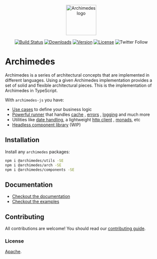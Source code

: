 <p align="center"><a href="https://www.archimedesfw.io/" target="_blank" rel="noopener noreferrer"><img width="100" src="https://www.archimedesfw.io/img/isologue.svg" alt="Archimedes logo"></a></p>

<p align="center">
  <a href="https://github.com/archimedes-projects/archimedes-js/actions/workflows/ci.yaml"><img src="https://img.shields.io/github/workflow/status/archimedes-projects/archimedes-js/CI" alt="Build Status"></a>
  <a href="https://npmcharts.com/compare/archimedes?minimal=true"><img src="https://img.shields.io/npm/dm/archimedes.svg?sanitize=true" alt="Downloads"></a>
  <a href="https://www.npmjs.com/package/@archimedes/arch"><img src="https://img.shields.io/npm/v/@archimedes/arch.svg?sanitize=true" alt="Version"></a>
  <a href="https://www.npmjs.com/package/@archimedes/arch"><img src="https://img.shields.io/npm/l/@archimedes/arch.svg?sanitize=true" alt="License"></a>
  <img alt="Twitter Follow" src="https://img.shields.io/twitter/follow/archimedesfw?sanitize=true">
</p>

# Archimedes

Archimedes is a series of architectural concepts that are implemented in different languages. Using a given Archimedes
implementation provides a set of solid and flexible architectural pieces. This is the implementation of Archimedes in
TypeScript.

With `archimedes-js` you have:

-   [Use cases](https://www.archimedesfw.io/docs/js/arch#use-cases) to define your business logic
-   [Powerful runner](https://www.archimedesfw.io/docs/js/arch#runner) that
    handles [cache](https://www.archimedesfw.io/docs/js/arch#cachelink)
    , [errors](https://www.archimedesfw.io/docs/js/arch#notificationlink)
    , [logging](https://www.archimedesfw.io/docs/js/arch#loggerlink) and much more
-   Utilities like [date handling](https://www.archimedesfw.io/docs/js/utils#datetime), a
    lightweight [http client](https://www.archimedesfw.io/docs/js/utils#httpclient)
    , [monads](https://www.archimedesfw.io/docs/js/utils#maybe), etc
-   [Headless component library](https://www.archimedesfw.io/docs/js/components) (WIP)

## Installation

Install any `archimedes` packages:

```bash
npm i @archimedes/utils -SE
npm i @archimedes/arch -SE
npm i @archimedes/components -SE
```

## Documentation

-   [Checkout the documentation](https://www.archimedesfw.io/)
-   [Checkout the examples](./examples)

## Contributing

All contributions are welcome! You should read our [contributing guide](./CONTRIBUTING.md).

### License

[Apache](https://opensource.org/licenses/Apache-2.0).
